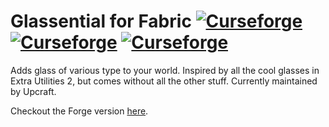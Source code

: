 # Glassential for Fabric [![Curseforge](http://cf.way2muchnoise.eu/glassential-fabric.svg)](https://minecraft.curseforge.com/projects/glassential-fabric) [![Curseforge](http://cf.way2muchnoise.eu/versions/glassential-fabric.svg)](https://minecraft.curseforge.com/projects/glassential-fabric) [![Curseforge](http://cf.way2muchnoise.eu/packs/glassential-fabric.svg)](https://minecraft.curseforge.com/projects/glassential-fabric)

Adds glass of various type to your world. Inspired by all the cool glasses in Extra Utilities 2, but comes without all the other stuff. Currently maintained by Upcraft.

Checkout the Forge version [here](https://github.com/Lykrast/Glassential).
